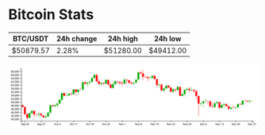 # Bitcoin Stats

BTC/USDT|24h change|24h high|24h low|
|---|---|---|---|
|$50879.57|2.28%|$51280.00|$49412.00|

<img src="./chart.svg">
